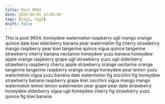 ```yaml
---
title: Post 9904
date: 2024-09-01 12:00:00
tags: [tag1, tag2]
draft: false
---
```

This is post 9904.
honeydew
watermelon
raspberry
ugli
mango
orange
quince
date
kiwi
elderberry
banana
pear
watermelon
fig
cherry
strawberry
mango
raspberry
pear
kiwi
tangerine
quince
xigua
quince
tangerine
strawberry
cherry
banana
nectarine
honeydew
yuzu
banana
honeydew
apple
orange
raspberry
grape
ugli
strawberry
yuzu
ugli
elderberry
strawberry
raspberry
cherry
apple
strawberry
orange
nectarine
orange
tangerine
tangerine
raspberry
orange
orange
honeydew
pear
lemon
yuzu
watermelon
xigua
yuzu
banana
date
watermelon
fig
zucchini
fig
honeydew
strawberry
banana
raspberry
grape
kiwi
zucchini
xigua
mango
mango
watermelon
lemon
lemon
watermelon
pear
grape
pear
date
strawberry
honeydew
elderberry
xigua
ugli
honeydew
cherry
fig
strawberry
yuzu
quince
fig
kiwi
banana
